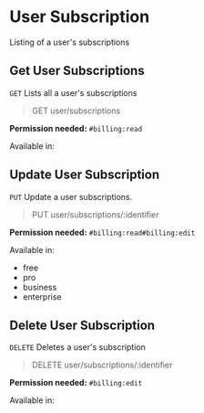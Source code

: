 # User Subscription

Listing of a user's subscriptions

## Get User Subscriptions

`GET` Lists all a user's subscriptions

> GET user/subscriptions

**Permission needed:** `#billing:read`

Available in:




## Update User Subscription

`PUT` Update a user subscriptions.

> PUT user/subscriptions/:identifier

**Permission needed:** `#billing:read#billing:edit`

Available in:

* free
* pro
* business
* enterprise


## Delete User Subscription

`DELETE` Deletes a user's subscription

> DELETE user/subscriptions/:identifier

**Permission needed:** `#billing:edit`

Available in:



